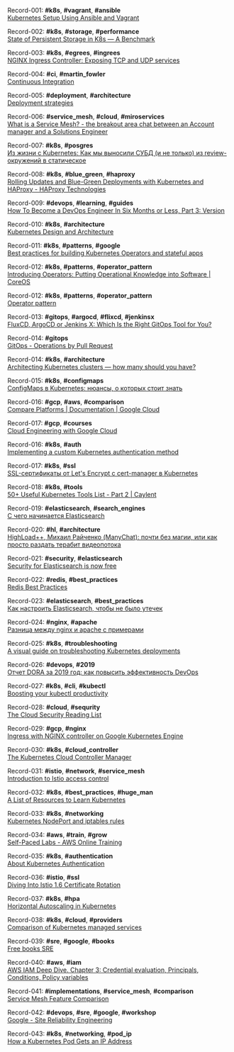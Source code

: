 Record-001: **#k8s**, **#vagrant**, **#ansible**    
[Kubernetes Setup Using Ansible and Vagrant](https://kubernetes.io/blog/2019/03/15/kubernetes-setup-using-ansible-and-vagrant/)

Record-002: **#k8s**, **#storage**, **#performance**    
[State of Persistent Storage in K8s — A Benchmark](https://itnext.io/state-of-persistent-storage-in-k8s-a-benchmark-77a96bb1ac29)

Record-003: **#k8s**, **#egrees**, **#ingrees**   
[NGINX Ingress Controller: Exposing TCP and UDP services](https://kubernetes.github.io/ingress-nginx/user-guide/exposing-tcp-udp-services/)

Record-004: **#ci**, **#martin_fowler**  
[Continuous Integration](https://martinfowler.com/articles/continuousIntegration.html)

Record-005: **#deployment**, **#architecture**  
[Deployment strategies](https://storage.googleapis.com/cdn.thenewstack.io/media/2017/11/9e09392d-k8s_deployment_strategies.png)

Record-006: **#service_mesh**, **#cloud**, **#miroservices**  
[What is a Service Mesh? - the breakout area chat between an Account manager and a Solutions Engineer](https://sachcode.com/tech/tea-time-chat-service-mesh/)

Record-007: **#k8s**, **#posgres**  
[Из жизни с Kubernetes: Как мы выносили СУБД (и не только) из review-окружений в статическое](https://habr.com/ru/company/flant/blog/501424/)

Record-008: **#k8s**, **#blue_green**, **#haproxy**  
[Rolling Updates and Blue-Green Deployments with Kubernetes and HAProxy - HAProxy Technologies](https://www.haproxy.com/blog/rolling-updates-and-blue-green-deployments-with-kubernetes-and-haproxy/)

Record-009: **#devops**, **#learning**, **#guides**  
[How To Become a DevOps Engineer In Six Months or Less, Part 3: Version](https://medium.com/@devfire/how-to-become-a-devops-engineer-in-six-months-or-less-part-3-version-76034885a7ab)

Record-010: **#k8s**, **#architecture**  
[Kubernetes Design and Architecture](https://github.com/kubernetes/community/blob/master/contributors/design-proposals/architecture/architecture.md)

Record-011: **#k8s**, **#patterns**, **#google**  
[Best practices for building Kubernetes Operators and stateful apps](https://cloud.google.com/blog/products/containers-kubernetes/best-practices-for-building-kubernetes-operators-and-stateful-apps)

Record-012: **#k8s**, **#patterns**, **#operator_pattern**  
[Introducing Operators: Putting Operational Knowledge into Software | CoreOS](https://coreos.com/blog/introducing-operators.html)

Record-012: **#k8s**, **#patterns**, **#operator_pattern**  
[Operator pattern](https://kubernetes.io/docs/concepts/extend-kubernetes/operator/)

Record-013: **#gitops**, **#argocd**, **#flixcd**, **#jenkinsx**  
[FluxCD, ArgoCD or Jenkins X: Which Is the Right GitOps Tool for You?](https://blog.container-solutions.com/fluxcd-argocd-or-jenkins-x-which-is-the-right-gitops-tool-for-you)

Record-014: **#gitops**  
[GitOps - Operations by Pull Request](https://www.weave.works/blog/gitops-operations-by-pull-request)

Record-014: **#k8s**, **#architecture**  
[Architecting Kubernetes clusters — how many should you have?](https://learnk8s.io/how-many-clusters)

Record-015: **#k8s**, **#configmaps**  
[ConfigMaps в Kubernetes: нюансы, о которых стоит знать](https://habr.com/ru/company/flant/blog/498970/)

Record-016: **#gcp**, **#aws**, **#comparison**  
[Compare Platforms  |  Documentation  |  Google Cloud](https://cloud.google.com/docs/compare)

Record-017: **#gcp**, **#courses**  
[Cloud Engineering with Google Cloud](https://www.coursera.org/professional-certificates/cloud-engineering-gcp)

Record-016: **#k8s**, **#auth**  
[Implementing a custom Kubernetes authentication method](https://learnk8s.io/kubernetes-custom-authentication)

Record-017: **#k8s**, **#ssl**  
[SSL-сертификаты от Let's Encrypt с cert-manager в Kubernetes](https://habr.com/ru/company/flant/blog/496936/)

Record-018: **#k8s**, **#tools**  
[50+ Useful Kubernetes Tools List - Part 2 | Caylent](https://caylent.com/50-useful-kubernetes-tools-list-part-2)

Record-019: **#elasticsearch**, **#search_engines**    
[С чего начинается Elasticsearch](https://habr.com/ru/post/489924/)

Record-020: **#hl**, **#architecture**  
[HighLoad++, Михаил Райченко (ManyChat): почти без магии, или как просто раздать терабит видеопотока](https://habr.com/ru/company/ua-hosting/blog/488148/)

Record-021: **#security**, **#elasticsearch**  
[Security for Elasticsearch is now free](https://www.elastic.co/blog/security-for-elasticsearch-is-now-free)

Record-022: **#redis**, **#best_practices**  
[Redis Best Practices](https://redislabs.com/redis-best-practices/)

Record-023: **#elasticsearch**, **#best_practices**  
[Как настроить Elasticsearch, чтобы не было утечек](https://habr.com/ru/company/dataline/blog/487210/)

Record-024: **#nginx**, **#apache**  
[Разница между nginx и apache с примерами](https://habr.com/ru/post/320710/)

Record-025: **#k8s**, **#troubleshooting**  
[A visual guide on troubleshooting Kubernetes deployments](https://learnk8s.io/troubleshooting-deployments)

Record-026: **#devops**, **#2019**  
[Отчет DORA за 2019 год: как повысить эффективность DevOps](https://habr.com/ru/company/mailru/blog/483444/)

Record-027: **#k8s**, **#cli**, **#kubectl**  
[Boosting your kubectl productivity](https://learnk8s.io/blog/kubectl-productivity)

Record-028: **#cloud**, **#sequrity**  
[The Cloud Security Reading List](https://cloudseclist.com/issues/issue-42/)

Record-029: **#gcp**, **#nginx**  
[Ingress with NGINX controller on Google Kubernetes Engine](https://cloud.google.com/community/tutorials/nginx-ingress-gke)

Record-030: **#k8s**, **#cloud_controller**  
[The Kubernetes Cloud Controller Manager](https://medium.com/@m.json/the-kubernetes-cloud-controller-manager-d440af0d2be5)

Record-031: **#istio**, **#network**, **#service_mesh**  
[Introduction to Istio access control](https://banzaicloud.com/blog/istio-authorization-policies/)

Record-032: **#k8s**, **#best_practices**, **#huge_man**  
[A List of Resources to Learn Kubernetes](https://logz.io/blog/what-are-the-hardest-parts-of-kubernetes-to-learn/)

Record-033: **#k8s**, **#networking**  
[Kubernetes NodePort and iptables rules](https://ronaknathani.com/blog/2020/07/kubernetes-nodeport-and-iptables-rules/)

Record-034: **#aws**, **#train**, **#grow**  
[Self-Paced Labs - AWS Online Training](https://aws.amazon.com/training/self-paced-labs/)

Record-035: **#k8s**, **#authentication**  
[About Kubernetes Authentication](https://hackernoon.com/about-kubernetes-authentication-gg1f3yrd)

Record-036: **#istio**, **#ssl**  
[Diving Into Istio 1.6 Certificate Rotation](https://blog.christianposta.com/diving-into-istio-1-6-certificate-rotation/)

Record-037: **#k8s**, **#hpa**  
[Horizontal Autoscaling in Kubernetes](https://partlycloudy.blog/2020/05/29/horizontal-autoscaling-in-kubernetes-3-keda/)

Record-038: **#k8s**, **#cloud**, **#providers**  
[Comparison of Kubernetes managed services](https://docs.google.com/spreadsheets/d/1RPpyDOLFmcgxMCpABDzrsBYWpPYCIBuvAoUQLwOGoQw)

Record-039: **#sre**, **#google**, **#books**  
[Free books SRE](https://meet.google.com/linkredirect?authuser=0&dest=https%3A%2F%2Flanding.google.com%2Fsre%2Fbooks%2F)

Record-040: **#aws**, **#iam**  
[AWS IAM Deep Dive. Chapter 3: Credential evaluation, Principals, Conditions, Policy variables](https://medium.com/@thomas.storm/aws-iam-deep-dive-chapter-3-credential-evaluation-principals-conditions-policy-variables-89b2026918e8)

Record-041: **#implementations**, **#service_mesh**, **#comparison**  
[Service Mesh Feature Comparison](https://servicemesh.es/)

Record-042: **#devops**, **#sre**, **#google**, **#workshop**  
[Google - Site Reliability Engineering](https://landing.google.com/sre/resources/practicesandprocesses/sre-classroom/)

Record-043: **#k8s**, **#networking**, **#pod_ip**  
[How a Kubernetes Pod Gets an IP Address](https://ronaknathani.com/blog/2020/08/how-a-kubernetes-pod-gets-an-ip-address/)